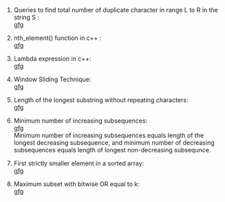 1. Queries to find total number of duplicate character in range L to R in the string S :<br>
<a href="https://www.geeksforgeeks.org/queries-to-find-total-number-of-duplicate-character-in-range-l-to-r-in-the-string-s/">gfg</a>

2. nth_element() function in c++ :<br>
<a href="https://www.geeksforgeeks.org/stdnth_element-in-cpp/">gfg</a>

3. Lambda expression in c++:<br>
<a href="https://www.geeksforgeeks.org/lambda-expression-in-c/">gfg</a>

4. Window Sliding Technique:<br>
<a href="https://www.geeksforgeeks.org/window-sliding-technique/">gfg</a>

5. Length of the longest substring without repeating characters:<br>
<a href="https://www.geeksforgeeks.org/length-of-the-longest-substring-without-repeating-characters/">gfg</a>

6. Minimum number of increasing subsequences:<br>
<a href="https://www.geeksforgeeks.org/minimum-number-of-increasing-subsequences/">gfg</a><br>
Minimum number of increasing subsequences equals length of the longest decreasing subsequence, and minimum number of decreasing subsequences equals length of longest non-decreasing subsequnce.

7. First strictly smaller element in a sorted array:<br>
<a href="https://www.geeksforgeeks.org/first-strictly-smaller-element-in-a-sorted-array-in-java/">gfg</a>

8. Maximum subset with bitwise OR equal to k:<br>
<a href="https://www.geeksforgeeks.org/maximum-subset-bitwise-equal-k/?ref=rp">gfg</a>
